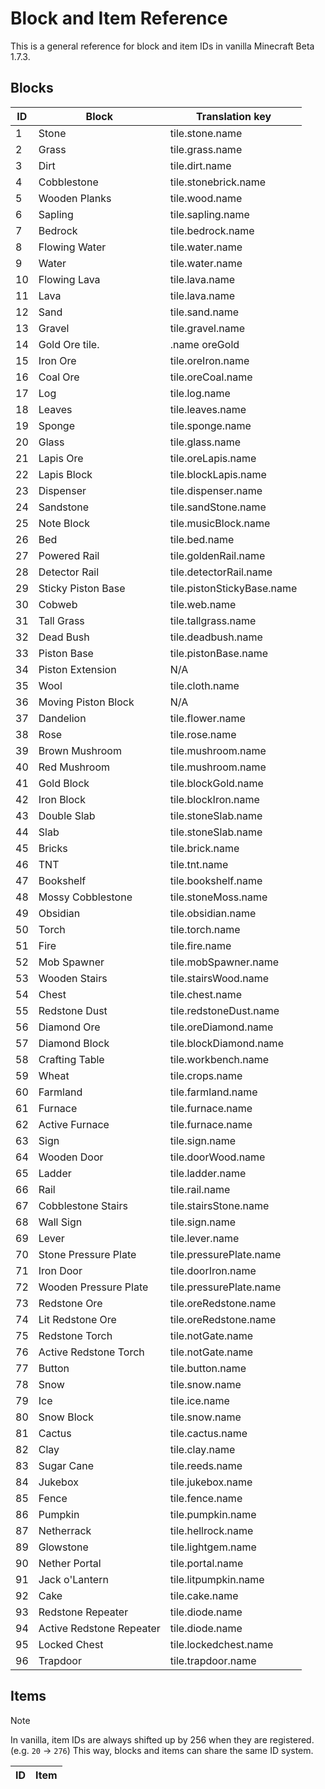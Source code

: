 # Block and Item Reference
This is a general reference for block and item IDs in vanilla Minecraft Beta 1.7.3.

## Blocks
| ID | Block | Translation key |
| --- | --- | --- |
| 1 | Stone | tile.stone.name |
| 2 | Grass | tile.grass.name |
| 3 | Dirt | tile.dirt.name |
| 4 | Cobblestone | tile.stonebrick.name |
| 5 | Wooden Planks | tile.wood.name |
| 6 | Sapling | tile.sapling.name |
| 7 | Bedrock | tile.bedrock.name |
| 8 | Flowing Water | tile.water.name |
| 9 | Water | tile.water.name |
| 10 | Flowing Lava | tile.lava.name |
| 11 | Lava | tile.lava.name |
| 12 | Sand | tile.sand.name |
| 13 | Gravel | tile.gravel.name |
| 14 | Gold Ore tile.|.name oreGold
| 15 | Iron Ore | tile.oreIron.name |
| 16 | Coal Ore | tile.oreCoal.name |
| 17 | Log | tile.log.name |
| 18 | Leaves | tile.leaves.name |
| 19 | Sponge | tile.sponge.name |
| 20 | Glass | tile.glass.name |
| 21 | Lapis Ore | tile.oreLapis.name |
| 22 | Lapis Block | tile.blockLapis.name |
| 23 | Dispenser | tile.dispenser.name |
| 24 | Sandstone | tile.sandStone.name |
| 25 | Note Block | tile.musicBlock.name |
| 26 | Bed | tile.bed.name |
| 27 | Powered Rail | tile.goldenRail.name |
| 28 | Detector Rail | tile.detectorRail.name |
| 29 | Sticky Piston Base | tile.pistonStickyBase.name |
| 30 | Cobweb | tile.web.name |
| 31 | Tall Grass | tile.tallgrass.name |
| 32 | Dead Bush | tile.deadbush.name |
| 33 | Piston Base | tile.pistonBase.name |
| 34 | Piston Extension | N/A |
| 35 | Wool | tile.cloth.name |
| 36 | Moving Piston Block | N/A |
| 37 | Dandelion | tile.flower.name |
| 38 | Rose | tile.rose.name |
| 39 | Brown Mushroom | tile.mushroom.name |
| 40 | Red Mushroom | tile.mushroom.name |
| 41 | Gold Block | tile.blockGold.name |
| 42 | Iron Block | tile.blockIron.name |
| 43 | Double Slab | tile.stoneSlab.name |
| 44 | Slab | tile.stoneSlab.name |
| 45 | Bricks | tile.brick.name |
| 46 | TNT | tile.tnt.name |
| 47 | Bookshelf | tile.bookshelf.name |
| 48 | Mossy Cobblestone | tile.stoneMoss.name |
| 49 | Obsidian | tile.obsidian.name |
| 50 | Torch | tile.torch.name |
| 51 | Fire | tile.fire.name |
| 52 | Mob Spawner | tile.mobSpawner.name |
| 53 | Wooden Stairs | tile.stairsWood.name |
| 54 | Chest | tile.chest.name |
| 55 | Redstone Dust | tile.redstoneDust.name |
| 56 | Diamond Ore | tile.oreDiamond.name |
| 57 | Diamond Block | tile.blockDiamond.name |
| 58 | Crafting Table | tile.workbench.name |
| 59 | Wheat | tile.crops.name |
| 60 | Farmland | tile.farmland.name |
| 61 | Furnace | tile.furnace.name |
| 62 | Active Furnace | tile.furnace.name |
| 63 | Sign | tile.sign.name |
| 64 | Wooden Door | tile.doorWood.name |
| 65 | Ladder | tile.ladder.name |
| 66 | Rail | tile.rail.name |
| 67 | Cobblestone Stairs | tile.stairsStone.name |
| 68 | Wall Sign | tile.sign.name |
| 69 | Lever | tile.lever.name |
| 70 | Stone Pressure Plate | tile.pressurePlate.name |
| 71 | Iron Door | tile.doorIron.name |
| 72 | Wooden Pressure Plate | tile.pressurePlate.name |
| 73 | Redstone Ore | tile.oreRedstone.name |
| 74 | Lit Redstone Ore | tile.oreRedstone.name |
| 75 | Redstone Torch | tile.notGate.name |
| 76 | Active Redstone Torch | tile.notGate.name |
| 77 | Button | tile.button.name |
| 78 | Snow | tile.snow.name |
| 79 | Ice | tile.ice.name |
| 80 | Snow Block | tile.snow.name |
| 81 | Cactus | tile.cactus.name |
| 82 | Clay | tile.clay.name |
| 83 | Sugar Cane | tile.reeds.name |
| 84 | Jukebox | tile.jukebox.name |
| 85 | Fence | tile.fence.name |
| 86 | Pumpkin | tile.pumpkin.name |
| 87 | Netherrack | tile.hellrock.name |
| 89 | Glowstone | tile.lightgem.name |
| 90 | Nether Portal | tile.portal.name |
| 91 | Jack o'Lantern | tile.litpumpkin.name |
| 92 | Cake | tile.cake.name |
| 93 | Redstone Repeater | tile.diode.name |
| 94 | Active Redstone Repeater | tile.diode.name |
| 95 | Locked Chest | tile.lockedchest.name |
| 96 | Trapdoor | tile.trapdoor.name |

## Items
> [!NOTE]
> In vanilla, item IDs are always shifted up by 256 when they are registered. (e.g. `20` -> `276`)
> This way, blocks and items can share the same ID system.

| ID | Item |
| --- | --- |
